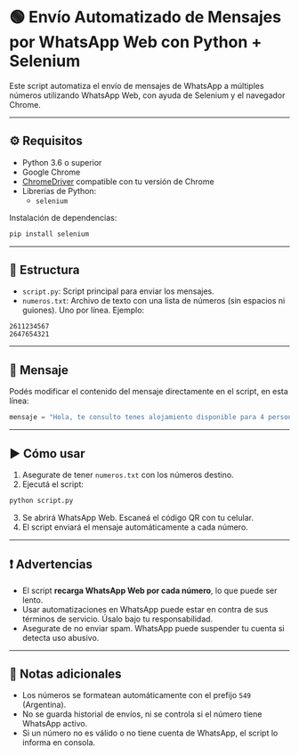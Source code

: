 # 🟢 Envío Automatizado de Mensajes por WhatsApp Web con Python + Selenium

Este script automatiza el envío de mensajes de WhatsApp a múltiples números utilizando WhatsApp Web, con ayuda de Selenium y el navegador Chrome.

---

## ⚙️ Requisitos

- Python 3.6 o superior
- Google Chrome
- [ChromeDriver](https://chromedriver.chromium.org/downloads) compatible con tu versión de Chrome
- Librerías de Python:
  - `selenium`

Instalación de dependencias:
```bash
pip install selenium
```

---

## 📁 Estructura

- `script.py`: Script principal para enviar los mensajes.
- `numeros.txt`: Archivo de texto con una lista de números (sin espacios ni guiones). Uno por línea. Ejemplo:

```
2611234567
2647654321
```

---

## 💬 Mensaje

Podés modificar el contenido del mensaje directamente en el script, en esta línea:

```python
mensaje = "Hola, te consulto tenes alojamiento disponible para 4 personas para este jueves 17?..."
```

---

## ▶️ Cómo usar

1. Asegurate de tener `numeros.txt` con los números destino.
2. Ejecutá el script:

```bash
python script.py
```

3. Se abrirá WhatsApp Web. Escaneá el código QR con tu celular.
4. El script enviará el mensaje automáticamente a cada número.

---

## ❗ Advertencias

- El script **recarga WhatsApp Web por cada número**, lo que puede ser lento.
- Usar automatizaciones en WhatsApp puede estar en contra de sus términos de servicio. Úsalo bajo tu responsabilidad.
- Asegurate de no enviar spam. WhatsApp puede suspender tu cuenta si detecta uso abusivo.

---

## 📌 Notas adicionales

- Los números se formatean automáticamente con el prefijo `549` (Argentina).
- No se guarda historial de envíos, ni se controla si el número tiene WhatsApp activo.
- Si un número no es válido o no tiene cuenta de WhatsApp, el script lo informa en consola.
